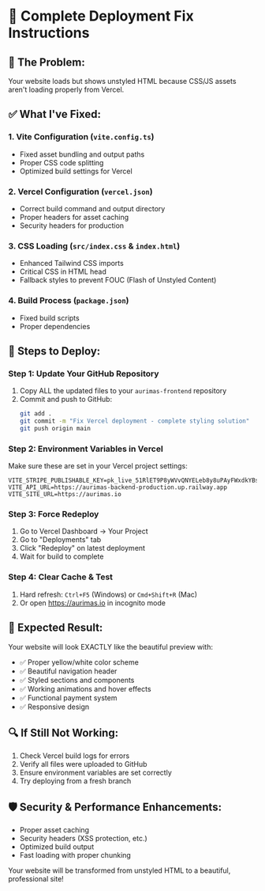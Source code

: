 # 🚀 Complete Deployment Fix Instructions

## 🎯 **The Problem:**
Your website loads but shows unstyled HTML because CSS/JS assets aren't loading properly from Vercel.

## ✅ **What I've Fixed:**

### 1. **Vite Configuration** (`vite.config.ts`)
- Fixed asset bundling and output paths
- Proper CSS code splitting
- Optimized build settings for Vercel

### 2. **Vercel Configuration** (`vercel.json`)
- Correct build command and output directory
- Proper headers for asset caching
- Security headers for production

### 3. **CSS Loading** (`src/index.css` & `index.html`)
- Enhanced Tailwind CSS imports
- Critical CSS in HTML head
- Fallback styles to prevent FOUC (Flash of Unstyled Content)

### 4. **Build Process** (`package.json`)
- Fixed build scripts
- Proper dependencies

## 🔧 **Steps to Deploy:**

### **Step 1: Update Your GitHub Repository**
1. Copy ALL the updated files to your `aurimas-frontend` repository
2. Commit and push to GitHub:
   ```bash
   git add .
   git commit -m "Fix Vercel deployment - complete styling solution"
   git push origin main
   ```

### **Step 2: Environment Variables in Vercel**
Make sure these are set in your Vercel project settings:
```
VITE_STRIPE_PUBLISHABLE_KEY=pk_live_51RlET9P8yWVvQNYELeb8y8uPAyFWxdkYBsCzp4BWeP1QXgF36Uepc6z7Hu4yUOpLDD2Kkg7sId3ozcosoJtaIiex00JrqBvVxI
VITE_API_URL=https://aurimas-backend-production.up.railway.app
VITE_SITE_URL=https://aurimas.io
```

### **Step 3: Force Redeploy**
1. Go to Vercel Dashboard → Your Project
2. Go to "Deployments" tab
3. Click "Redeploy" on latest deployment
4. Wait for build to complete

### **Step 4: Clear Cache & Test**
1. Hard refresh: `Ctrl+F5` (Windows) or `Cmd+Shift+R` (Mac)
2. Or open https://aurimas.io in incognito mode

## 🎉 **Expected Result:**
Your website will look EXACTLY like the beautiful preview with:
- ✅ Proper yellow/white color scheme
- ✅ Beautiful navigation header
- ✅ Styled sections and components
- ✅ Working animations and hover effects
- ✅ Functional payment system
- ✅ Responsive design

## 🔍 **If Still Not Working:**
1. Check Vercel build logs for errors
2. Verify all files were uploaded to GitHub
3. Ensure environment variables are set correctly
4. Try deploying from a fresh branch

## 🛡️ **Security & Performance Enhancements:**
- Proper asset caching
- Security headers (XSS protection, etc.)
- Optimized build output
- Fast loading with proper chunking

Your website will be transformed from unstyled HTML to a beautiful, professional site!